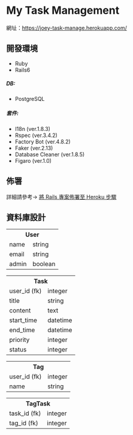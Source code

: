 # My Task Management
網址：https://joey-task-manage.herokuapp.com/

## 開發環境

- Ruby
- Rails6

##### DB:
- PostgreSQL

##### 套件:
- I18n (ver.1.8.3)
- Rspec (ver.3.4.2)
- Factory Bot (ver.4.8.2)
- Faker (ver.2.13)
- Database Cleaner (ver.1.8.5)
- Figaro (ver.1.0)

## 佈署
詳細請參考→ [
將 Rails 專案佈署至 Heroku 步驟](https://medium.com/@aileen60222/%E5%B0%87-rails-%E5%B0%88%E6%A1%88%E9%83%A8%E7%BD%B2%E5%88%B0-heroku-1d748f4a2625)

## 資料庫設計

<table>    
  <tr>
    <th colspan = "2">User</th>
  </tr>
  <tr>
    <td>name</td>
    <td>string</td>
  </tr>
  <tr>
    <td>email</td>
    <td>string</td>
  </tr>
  <tr>
    <td>admin</td>
    <td>boolean</td>
  </tr>
</table> 
<table>    
  <tr>
    <th colspan = "2">Task</th>
  </tr>
   <tr>
    <td>user_id (fk)</td>
    <td>integer</td>
  </tr>
   <tr>
    <td>title</td>
    <td>string</td>
  </tr>
  <tr>
    <td>content</td>
    <td>text</td>
  </tr>
  <tr>
    <td>start_time</td>
    <td>datetime</td>
  </tr>
  <tr>
    <td>end_time</td>
    <td>datetime</td>
  </tr>
  <tr>
    <td>priority</td>
    <td>integer</td>
  </tr>
  <tr>
    <td>status</td>
    <td>integer</td>
  </tr>
</table> 
<table>    
  <tr>
    <th colspan = "2">Tag</th>
  </tr>
   <tr>
    <td>user_id (fk)</td>
    <td>integer</td>
  </tr>
   <tr>
    <td>name</td>
    <td>string</td>
  </tr>
</table> 
<table>    
  <tr>
    <th colspan = "2">TagTask</th>
  </tr>
   <tr>
    <td>task_id (fk)</td>
    <td>integer</td>
  </tr>
   <tr>
    <td>tag_id (fk)</td>
    <td>integer</td>
  </tr>
</table> 

